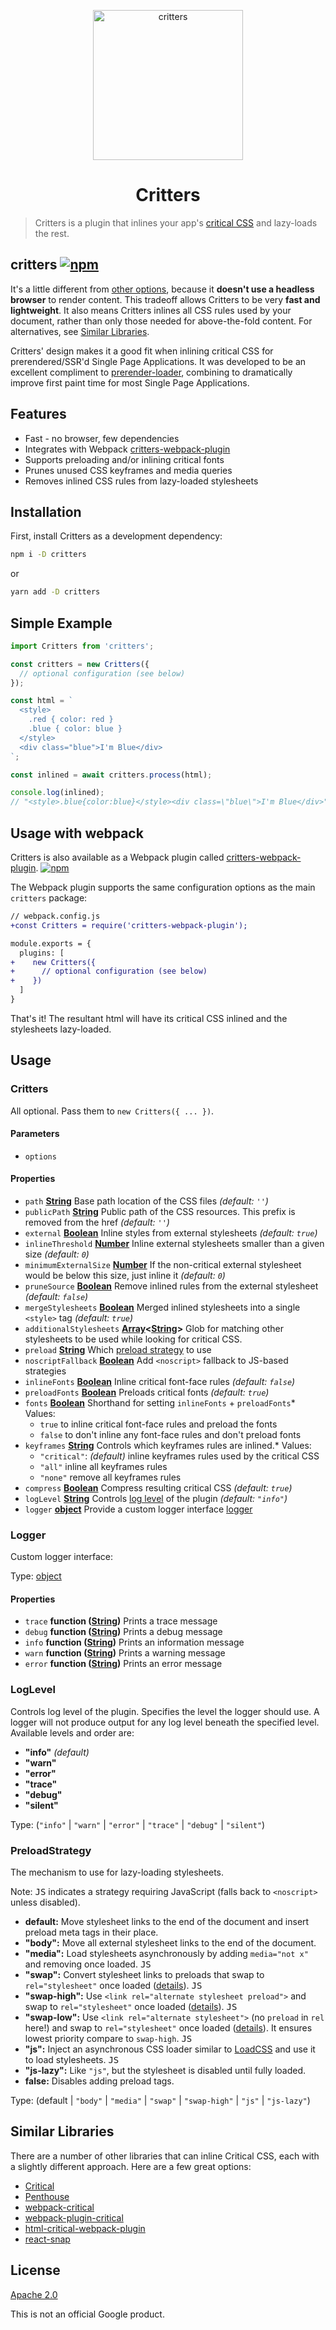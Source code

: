 <p align="center">
  <img src="https://i.imgur.com/J0jv1Sz.png" width="240" height="240" alt="critters">
  <h1 align="center">Critters</h1>
</p>

> Critters is a plugin that inlines your app's [critical CSS] and lazy-loads the rest.

## critters [![npm](https://img.shields.io/npm/v/critters.svg)](https://www.npmjs.org/package/critters)

It's a little different from [other options](#similar-libraries), because it **doesn't use a headless browser** to render content. This tradeoff allows Critters to be very **fast and lightweight**. It also means Critters inlines all CSS rules used by your document, rather than only those needed for above-the-fold content. For alternatives, see [Similar Libraries](#similar-libraries).

Critters' design makes it a good fit when inlining critical CSS for prerendered/SSR'd Single Page Applications. It was developed to be an excellent compliment to [prerender-loader](https://github.com/GoogleChromeLabs/prerender-loader), combining to dramatically improve first paint time for most Single Page Applications.

## Features

*   Fast - no browser, few dependencies
*   Integrates with Webpack [critters-webpack-plugin]
*   Supports preloading and/or inlining critical fonts
*   Prunes unused CSS keyframes and media queries
*   Removes inlined CSS rules from lazy-loaded stylesheets

## Installation

First, install Critters as a development dependency:

```sh
npm i -D critters
```

or

```sh
yarn add -D critters
```

## Simple Example

```js
import Critters from 'critters';

const critters = new Critters({
  // optional configuration (see below)
});

const html = `
  <style>
    .red { color: red }
    .blue { color: blue }
  </style>
  <div class="blue">I'm Blue</div>
`;

const inlined = await critters.process(html);

console.log(inlined);
// "<style>.blue{color:blue}</style><div class=\"blue\">I'm Blue</div>"
```

## Usage with webpack

Critters is also available as a Webpack plugin called [critters-webpack-plugin](https://www.npmjs.org/package/critters-webpack-plugin). [![npm](https://img.shields.io/npm/v/critters-webpack-plugin.svg)](https://www.npmjs.org/package/critters-webpack-plugin)

The Webpack plugin supports the same configuration options as the main `critters` package:

```diff
// webpack.config.js
+const Critters = require('critters-webpack-plugin');

module.exports = {
  plugins: [
+    new Critters({
+      // optional configuration (see below)
+    })
  ]
}
```

That's it! The resultant html will have its critical CSS inlined and the stylesheets lazy-loaded.

## Usage

<!-- Generated by documentation.js. Update this documentation by updating the source code. -->

### Critters

All optional. Pass them to `new Critters({ ... })`.

#### Parameters

*   `options`  

#### Properties

*   `path` **[String](https://developer.mozilla.org/docs/Web/JavaScript/Reference/Global_Objects/String)** Base path location of the CSS files *(default: `''`)*
*   `publicPath` **[String](https://developer.mozilla.org/docs/Web/JavaScript/Reference/Global_Objects/String)** Public path of the CSS resources. This prefix is removed from the href *(default: `''`)*
*   `external` **[Boolean](https://developer.mozilla.org/docs/Web/JavaScript/Reference/Global_Objects/Boolean)** Inline styles from external stylesheets *(default: `true`)*
*   `inlineThreshold` **[Number](https://developer.mozilla.org/docs/Web/JavaScript/Reference/Global_Objects/Number)** Inline external stylesheets smaller than a given size *(default: `0`)*
*   `minimumExternalSize` **[Number](https://developer.mozilla.org/docs/Web/JavaScript/Reference/Global_Objects/Number)** If the non-critical external stylesheet would be below this size, just inline it *(default: `0`)*
*   `pruneSource` **[Boolean](https://developer.mozilla.org/docs/Web/JavaScript/Reference/Global_Objects/Boolean)** Remove inlined rules from the external stylesheet *(default: `false`)*
*   `mergeStylesheets` **[Boolean](https://developer.mozilla.org/docs/Web/JavaScript/Reference/Global_Objects/Boolean)** Merged inlined stylesheets into a single `<style>` tag *(default: `true`)*
*   `additionalStylesheets` **[Array](https://developer.mozilla.org/docs/Web/JavaScript/Reference/Global_Objects/Array)<[String](https://developer.mozilla.org/docs/Web/JavaScript/Reference/Global_Objects/String)>** Glob for matching other stylesheets to be used while looking for critical CSS.
*   `preload` **[String](https://developer.mozilla.org/docs/Web/JavaScript/Reference/Global_Objects/String)** Which [preload strategy](#preloadstrategy) to use
*   `noscriptFallback` **[Boolean](https://developer.mozilla.org/docs/Web/JavaScript/Reference/Global_Objects/Boolean)** Add `<noscript>` fallback to JS-based strategies
*   `inlineFonts` **[Boolean](https://developer.mozilla.org/docs/Web/JavaScript/Reference/Global_Objects/Boolean)** Inline critical font-face rules *(default: `false`)*
*   `preloadFonts` **[Boolean](https://developer.mozilla.org/docs/Web/JavaScript/Reference/Global_Objects/Boolean)** Preloads critical fonts *(default: `true`)*
*   `fonts` **[Boolean](https://developer.mozilla.org/docs/Web/JavaScript/Reference/Global_Objects/Boolean)** Shorthand for setting `inlineFonts` + `preloadFonts`*   Values:
    *   `true` to inline critical font-face rules and preload the fonts
    *   `false` to don't inline any font-face rules and don't preload fonts
*   `keyframes` **[String](https://developer.mozilla.org/docs/Web/JavaScript/Reference/Global_Objects/String)** Controls which keyframes rules are inlined.*   Values:
    *   `"critical"`: *(default)* inline keyframes rules used by the critical CSS
    *   `"all"` inline all keyframes rules
    *   `"none"` remove all keyframes rules
*   `compress` **[Boolean](https://developer.mozilla.org/docs/Web/JavaScript/Reference/Global_Objects/Boolean)** Compress resulting critical CSS *(default: `true`)*
*   `logLevel` **[String](https://developer.mozilla.org/docs/Web/JavaScript/Reference/Global_Objects/String)** Controls [log level](#loglevel) of the plugin *(default: `"info"`)*
*   `logger` **[object](https://developer.mozilla.org/docs/Web/JavaScript/Reference/Global_Objects/Object)** Provide a custom logger interface [logger](#logger)

### Logger

Custom logger interface:

Type: [object](https://developer.mozilla.org/docs/Web/JavaScript/Reference/Global_Objects/Object)

#### Properties

*   `trace` **function ([String](https://developer.mozilla.org/docs/Web/JavaScript/Reference/Global_Objects/String))** Prints a trace message
*   `debug` **function ([String](https://developer.mozilla.org/docs/Web/JavaScript/Reference/Global_Objects/String))** Prints a debug message
*   `info` **function ([String](https://developer.mozilla.org/docs/Web/JavaScript/Reference/Global_Objects/String))** Prints an information message
*   `warn` **function ([String](https://developer.mozilla.org/docs/Web/JavaScript/Reference/Global_Objects/String))** Prints a warning message
*   `error` **function ([String](https://developer.mozilla.org/docs/Web/JavaScript/Reference/Global_Objects/String))** Prints an error message

### LogLevel

Controls log level of the plugin. Specifies the level the logger should use. A logger will
not produce output for any log level beneath the specified level. Available levels and order
are:

*   **"info"** *(default)*
*   **"warn"**
*   **"error"**
*   **"trace"**
*   **"debug"**
*   **"silent"**

Type: (`"info"` | `"warn"` | `"error"` | `"trace"` | `"debug"` | `"silent"`)

### PreloadStrategy

The mechanism to use for lazy-loading stylesheets.

Note: <kbd>JS</kbd> indicates a strategy requiring JavaScript (falls back to `<noscript>` unless disabled).

*   **default:** Move stylesheet links to the end of the document and insert preload meta tags in their place.
*   **"body":** Move all external stylesheet links to the end of the document.
*   **"media":** Load stylesheets asynchronously by adding `media="not x"` and removing once loaded. <kbd>JS</kbd>
*   **"swap":** Convert stylesheet links to preloads that swap to `rel="stylesheet"` once loaded ([details](https://www.filamentgroup.com/lab/load-css-simpler/#the-code)). <kbd>JS</kbd>
*   **"swap-high":** Use `<link rel="alternate stylesheet preload">` and swap to `rel="stylesheet"` once loaded ([details](http://filamentgroup.github.io/loadCSS/test/new-high.html)). <kbd>JS</kbd>
*   **"swap-low":** Use `<link rel="alternate stylesheet">` (no `preload` in `rel` here!) and swap to `rel="stylesheet"` once loaded ([details](http://filamentgroup.github.io/loadCSS/test/new-low.html)). It ensures lowest priority compare to `swap-high`. <kbd>JS</kbd>
*   **"js":** Inject an asynchronous CSS loader similar to [LoadCSS](https://github.com/filamentgroup/loadCSS) and use it to load stylesheets. <kbd>JS</kbd>
*   **"js-lazy":** Like `"js"`, but the stylesheet is disabled until fully loaded.
*   **false:** Disables adding preload tags.

Type: (default | `"body"` | `"media"` | `"swap"` | `"swap-high"` | `"js"` | `"js-lazy"`)

## Similar Libraries

There are a number of other libraries that can inline Critical CSS, each with a slightly different approach. Here are a few great options:

*   [Critical](https://github.com/addyosmani/critical)
*   [Penthouse](https://github.com/pocketjoso/penthouse)
*   [webpack-critical](https://github.com/lukeed/webpack-critical)
*   [webpack-plugin-critical](https://github.com/nrwl/webpack-plugin-critical)
*   [html-critical-webpack-plugin](https://github.com/anthonygore/html-critical-webpack-plugin)
*   [react-snap](https://github.com/stereobooster/react-snap)

## License

[Apache 2.0](LICENSE)

This is not an official Google product.

[critters-webpack-plugin]: https://github.com/GoogleChromeLabs/critters/tree/main/packages/critters-webpack-plugin

[critical css]: https://www.smashingmagazine.com/2015/08/understanding-critical-css/

[html-webpack-plugin]: https://github.com/jantimon/html-webpack-plugin
